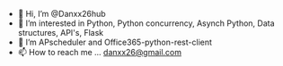 - 👋 Hi, I’m @Danxx26hub
- 👀 I’m interested in Python, Python concurrency, Asynch Python, Data structures, API's, Flask
- 🌱 I’m APscheduler and Office365-python-rest-client
- 📫 How to reach me ... danxx26@gmail.com

<!---
Danxx26hub/Danxx26hub is a ✨ special ✨ repository because its `README.md` (this file) appears on your GitHub profile.
You can click the Preview link to take a look at your changes.
--->
